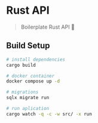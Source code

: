 # Rust API
> Boilerplate Rust API 🦀


## Build Setup

``` bash
# install dependencies
cargo build

# docker container
docker compose up -d

# migrations
sqlx migrate run

# run aplication
cargo watch -q -c -w src/ -x run
```
